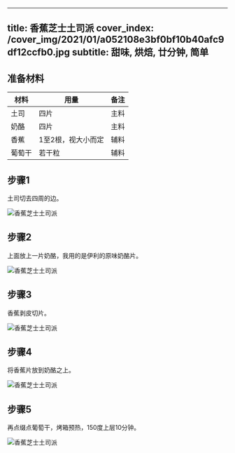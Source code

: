 
---
title: 香蕉芝士土司派
cover_index: /cover_img/2021/01/a052108e3bf0bf10b40afc9df12ccfb0.jpg
subtitle: 甜味, 烘焙, 廿分钟, 简单
---

## 准备材料

| 材料     | 用量 | 备注|
| ------- | ----- | --- |
| 土司 | 四片| 主料 |
| 奶酪 | 四片| 主料 |
| 香蕉 | 1至2根，视大小而定| 辅料 |
| 葡萄干 | 若干粒| 辅料 |

## 步骤1

土司切去四周的边。

![香蕉芝士土司派](https://i8.meishichina.com/attachment/recipe/201010/201010101941057.JPG?x-oss-process=style/p320) 

## 步骤2

上面放上一片奶酪，我用的是伊利的原味奶酪片。

![香蕉芝士土司派](https://i8.meishichina.com/attachment/recipe/201010/201010101941326.JPG?x-oss-process=style/p320) 

## 步骤3

香蕉剥皮切片。

![香蕉芝士土司派](https://i8.meishichina.com/attachment/recipe/201010/201010101941433.JPG?x-oss-process=style/p320) 

## 步骤4

将香蕉片放到奶酪之上。

![香蕉芝士土司派](https://i8.meishichina.com/attachment/recipe/201010/201010101941541.JPG?x-oss-process=style/p320) 

## 步骤5

再点缀点葡萄干，烤箱预热，150度上层10分钟。

![香蕉芝士土司派](https://i8.meishichina.com/attachment/recipe/201010/201010101942062.JPG?x-oss-process=style/p320) 

